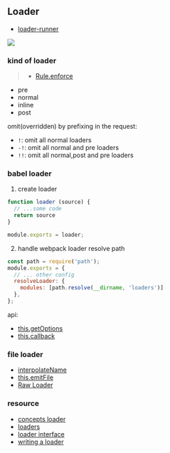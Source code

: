 ## Loader

* [loader-runner](https://github.com/webpack/loader-runner)

![](https://cdn.jsdelivr.net/gh/wangkaiwd/drawing-bed/Untitled-2021-05-15-1622.png)

### kind of loader
> * [Rule.enforce](https://webpack.js.org/configuration/module/#ruleenforce)

* pre
* normal
* inline
* post

omit(overridden) by prefixing in the request:
* `!`: omit all normal loaders
* `-!`: omit all normal and pre loaders
* `!!`: omit all normal,post and pre loaders

### babel loader
1. create loader
  ```js
  function loader (source) {
    // ...some code
    return source
  }
  
  module.exports = loader;
  ```
2. handle webpack loader resolve path
  ```js
  const path = require('path');
  module.exports = {
    // ... other config
    resolveLoader: {
      modules: [path.resolve(__dirname, 'loaders')]
    },
  };
  ```
  
api: 

* [this.getOptions](https://webpack.js.org/api/loaders/#thisgetoptionsschema)
* [this.callback](https://webpack.js.org/api/loaders/#thiscallback)

### file loader
* [interpolateName](https://github.com/webpack/loader-utils#interpolatename)
* [this.emitFile](https://webpack.js.org/api/loaders/#thisemitfile)
* [Raw Loader](https://webpack.js.org/api/loaders/#raw-loader)

### resource
* [concepts loader](https://webpack.js.org/concepts/#loaders)
* [loaders](https://webpack.js.org/concepts/loaders/)
* [loader interface](https://webpack.js.org/api/loaders/)
* [writing a loader](https://webpack.js.org/contribute/writing-a-loader/)

